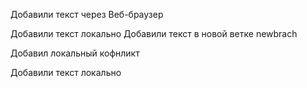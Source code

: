 Добавили текст через Веб-браузер

Добавили текст локально
Добавили текст в новой ветке newbrach

Добавил локальный кофнликт

Добавили текст локально
